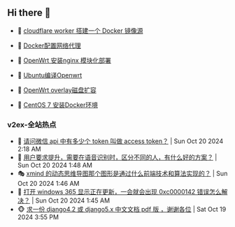 ## Hi there 👋

<!--
**dkyg666/dkyg666** is a ✨ _special_ ✨ repository because its `README.md` (this file) appears on your GitHub profile.

Here are some ideas to get you started:

- 🔭 I’m currently working on ...
- 🌱 I’m currently learning ...
- 👯 I’m looking to collaborate on ...
- 🤔 I’m looking for help with ...
- 💬 Ask me about ...
- 📫 How to reach me: ...
- 😄 Pronouns: ...
- ⚡ Fun fact: ...
-->

<!-- BLOG-POST-LIST:START -->
- 🦩 [cloudflare worker 搭建一个 Docker 镜像源](http://blog.1996099.xyz/archives/cloudflare-worker-da-jian-yi-ge-docker-jing-xiang-zhan) 

- 🚦 [Docker配置网络代理](http://blog.1996099.xyz/archives/dockerpei-zhi-wang-luo-dai-li) 

- 🫶 [OpenWrt 安装nginx 模块化部署](http://blog.1996099.xyz/archives/openwrt-an-zhuang-nginx-mo-kuai-hua-bu-shu) 

- 🦄 [Ubuntu编译Openwrt](http://blog.1996099.xyz/archives/ubuntuzi-bian-yi-openwrt) 

- 🐻 [OpenWrt overlay磁盘扩容](http://blog.1996099.xyz/archives/openwrt-overlay) 

- 🤖 [CentOS 7 安装Docker环境](http://blog.1996099.xyz/archives/centos-docker) 
<!-- BLOG-POST-LIST:END -->

### v2ex-全站热点
<!-- v2ex:START -->
- 🥸 [请问微信 api 中有多少个 token 叫做 access token？](https://www.v2ex.com/t/1081860#reply2) | Sun Oct 20 2024 2:18 AM
- 🤗 [用户要求提升，需要在语音识别时，区分不同的人，有什么好的方案？](https://www.v2ex.com/t/1081852#reply3) | Sun Oct 20 2024 1:48 AM
- 🎭 [xmind 的动态思维导图那个图形是通过什么前端技术和算法实现的？](https://www.v2ex.com/t/1081851#reply0) | Sun Oct 20 2024 1:46 AM
- 🥷 [打开 windows 365 显示正在更新，一会就会出现 0xc0000142 错误怎么解决？](https://www.v2ex.com/t/1081850#reply16) | Sun Oct 20 2024 1:45 AM
- 🐵 [求一份 django4.2 或 django5.x 中文文档 pdf 版 ，谢谢各位](https://www.v2ex.com/t/1081824#reply2) | Sat Oct 19 2024 3:55 PM<!-- v2ex:END -->


